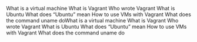 What is a virtual machine
What is Vagrant
Who wrote Vagrant
What is Ubuntu
What does “Ubuntu” mean
How to use VMs with Vagrant
What does the command uname doWhat is a virtual machine
What is Vagrant
Who wrote Vagrant
What is Ubuntu
What does “Ubuntu” mean
How to use VMs with Vagrant
What does the command uname do
